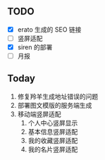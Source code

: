 ## TODO

- [x] erato 生成的 SEO 链接
- [ ] 竖屏适配
- [x] siren 的部署
- [ ] 月报

## Today

1. 修复羚羊生成地址错误的问题
2. 部署图文模版的服务端生成
3. 移动端竖屏适配
	1. 个人中心竖屏显示
	2. 基本信息竖屏适配
	3. 我的收藏竖屏适配
	4. 我的名片竖屏适配